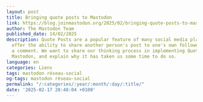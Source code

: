 ```yaml
---
layout: post
title: Bringing quote posts to Mastodon
link: https://blog.joinmastodon.org/2025/02/bringing-quote-posts-to-mastodon
author: The Mastodon Team
published_date: 14/02/2025
description: Quote Posts are a popular feature of many social media platforms. They
  offer the ability to share another person's post to one's own followers, while adding
  a comment. We want to share our thinking process in implementing Quote Posts in
  Mastodon, and explain why it has taken us some time to do so.
language: en
categories: Liens
tags: mastodon réseau-social
og-tags: mastodon réseau-social
permalink: "/:categories/:year/:month/:day/:title/"
date: '2025-02-17 20:48:04 +0100'
---
```

